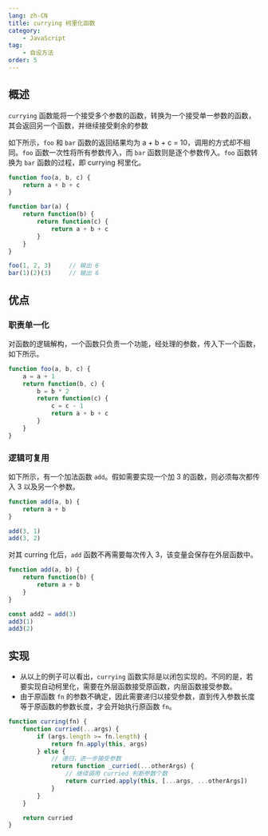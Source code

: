 ```yaml
---
lang: zh-CN
title: currying 柯里化函数
category:
    - JavaScript
tag:
    - 自设方法
order: 5
---
```


## 概述
`currying` 函数能将一个接受多个参数的函数，转换为一个接受单一参数的函数，其会返回另一个函数，并继续接受剩余的参数

如下所示，`foo` 和 `bar` 函数的返回结果均为 a + b + c = 10，调用的方式却不相同。`foo` 函数一次性将所有参数传入，而 `bar` 函数则是逐个参数传入。`foo` 函数转换为 `bar` 函数的过程，即 currying 柯里化。

```js
function foo(a, b, c) {
    return a + b + c
}

function bar(a) {
    return function(b) {
        return function(c) {
            return a + b + c
        }
    }
}

foo(1, 2, 3)     // 输出 6
bar(1)(2)(3)     // 输出 6
```

<!-- more -->

## 优点

### 职责单一化
对函数的逻辑解构，一个函数只负责一个功能，经处理的参数，传入下一个函数，如下所示。

```js
function foo(a, b, c) {
    a = a + 1
    return function(b, c) {
        b = b * 2
        return function(c) {
            c = c - 1
            return a + b + c
        }
    }
}
```

### 逻辑可复用
如下所示，有一个加法函数 `add`。假如需要实现一个加 3 的函数，则必须每次都传入 3 以及另一个参数。

```js
function add(a, b) {
    return a + b
}

add(3, 1)
add(3, 2)
```

对其 curring 化后，`add` 函数不再需要每次传入 3，该变量会保存在外层函数中。

```js
function add(a, b) {
    return function(b) {
        return a + b
    }
}

const add2 = add(3)
add3(1)
add3(2)
```

## 实现
- 从以上的例子可以看出，`currying` 函数实际是以闭包实现的。不同的是，若要实现自动柯里化，需要在外层函数接受原函数，内层函数接受参数。
- 由于原函数 `fn` 的参数不确定，因此需要递归以接受参数，直到传入参数长度等于原函数的参数长度，才会开始执行原函数 `fn`。

```js
function curring(fn) {
    function curried(...args) {
        if (args.length >= fn.length) {
            return fn.apply(this, args)
        } else {
            // 递归，进一步接受参数
            return function _curried(...otherArgs) {
                // 继续调用 curried 判断参数个数
                return curried.apply(this, [...args, ...otherArgs])
            }
        }
    }

    return curried
}
```
